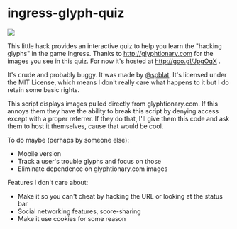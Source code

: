 ingress-glyph-quiz
==================

![](http://i.imgur.com/rxYNEGk.png)

This little hack provides an interactive quiz to help you learn the "hacking 
glyphs" in the game Ingress. Thanks to http://glyphtionary.com for the images 
you see in this quiz. For now it's hosted at http://goo.gl/JpgOqX .

It's crude and probably buggy. It was made by [@spblat](http://twitter.com/spblat). It's licensed under 
the MIT License, which means I don't really care what happens to it but I 
do retain some basic rights.

This script displays images pulled directly from glyphtionary.com. If this 
annoys them they have the ability to break this script by denying access 
except with a proper referrer. If they do that, I'll give them this code 
and ask them to host it themselves, cause that would be cool.

To do maybe (perhaps by someone else):

- Mobile version
- Track a user's trouble glyphs and focus on those
- Eliminate dependence on glyphtionary.com images

Features I don't care about:

- Make it so you can't cheat by hacking the URL or looking at the status bar
- Social networking features, score-sharing
- Make it use cookies for some reason

